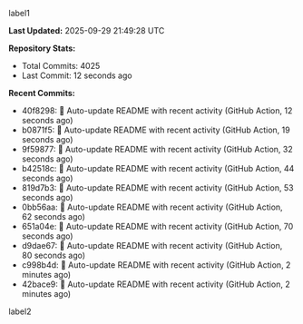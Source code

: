 
label1 
<!-- ACTIVITY_START -->
**Last Updated:** 2025-09-29 21:49:28 UTC

**Repository Stats:**
- Total Commits: 4025
- Last Commit: 12 seconds ago

**Recent Commits:**
- 40f8298: 🤖 Auto-update README with recent activity (GitHub Action, 12 seconds ago)
- b0871f5: 🤖 Auto-update README with recent activity (GitHub Action, 19 seconds ago)
- 9f59877: 🤖 Auto-update README with recent activity (GitHub Action, 32 seconds ago)
- b42518c: 🤖 Auto-update README with recent activity (GitHub Action, 44 seconds ago)
- 819d7b3: 🤖 Auto-update README with recent activity (GitHub Action, 53 seconds ago)
- 0bb56aa: 🤖 Auto-update README with recent activity (GitHub Action, 62 seconds ago)
- 651a04e: 🤖 Auto-update README with recent activity (GitHub Action, 70 seconds ago)
- d9dae67: 🤖 Auto-update README with recent activity (GitHub Action, 80 seconds ago)
- c998b4d: 🤖 Auto-update README with recent activity (GitHub Action, 2 minutes ago)
- 42bace9: 🤖 Auto-update README with recent activity (GitHub Action, 2 minutes ago)
<!-- ACTIVITY_END -->

label2
